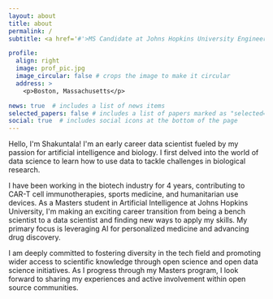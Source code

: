 ```yaml
---
layout: about
title: about
permalink: /
subtitle: <a href='#'>MS Candidate at Johns Hopkins University Engineering</a>

profile:
  align: right
  image: prof_pic.jpg
  image_circular: false # crops the image to make it circular
  address: >
    <p>Boston, Massachusetts</p>

news: true  # includes a list of news items
selected_papers: false # includes a list of papers marked as "selected={true}"
social: true  # includes social icons at the bottom of the page
---
```


Hello, I'm Shakuntala! I'm an early career data scientist fueled by my passion for artificial intelligence and biology. I first delved into the world of data science to learn how to use data to tackle challenges in biological research.

I have been working in the biotech industry for 4 years, contributing to CAR-T cell immunotherapies, sports medicine, and humanitarian use devices. As a Masters student in Artificial Intelligence at Johns Hopkins University, I'm making an exciting career transition from being a bench scientist to a data scientist and finding new ways to apply my skills. My primary focus is leveraging AI for personalized medicine and advancing drug discovery.

I am deeply committed to fostering diversity in the tech field and promoting wider access to scientific knowledge through open science and open data science initiatives. As I progress through my Masters program, I look forward to sharing my experiences and active involvement within open source communities.

<!-- Link to your favorite [subreddit](http://reddit.com). You can put a picture in, too. The code is already in, just name your picture `prof_pic.jpg` and put it in the `img/` folder.

Put your address / P.O. box / other info right below your picture. You can also disable any these elements by editing `profile` property of the YAML header of your `_pages/about.md`. Edit `_bibliography/papers.bib` and Jekyll will render your [publications page](/al-folio/publications/) automatically.

Link to your social media connections, too. This theme is set up to use [Font Awesome icons](http://fortawesome.github.io/Font-Awesome/) and [Academicons](https://jpswalsh.github.io/academicons/), like the ones below. Add your Facebook, Twitter, LinkedIn, Google Scholar, or just disable all of them. -->
